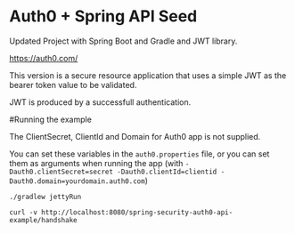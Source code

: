 # Auth0 + Spring API Seed

Updated Project with Spring Boot and Gradle and JWT library.

https://auth0.com/ 

This version is a secure resource application that uses a simple JWT as the bearer token value to be validated.

JWT is produced by a successfull authentication.

#Running the example

The ClientSecret, ClientId and Domain for Auth0 app is not supplied.

You can set these variables in the `auth0.properties` file, or you can set them as arguments when running the app (with `-Dauth0.clientSecret=secret -Dauth0.clientId=clientid -Dauth0.domain=yourdomain.auth0.com`)

```
./gradlew jettyRun

curl -v http://localhost:8080/spring-security-auth0-api-example/handshake
```
